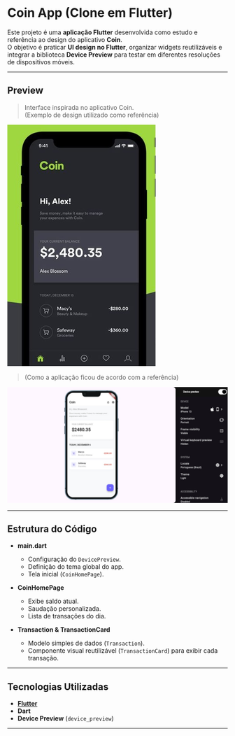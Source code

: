 #  Coin App (Clone em Flutter)

Este projeto é uma **aplicação Flutter** desenvolvida como estudo e referência ao design do aplicativo **Coin**.  
O objetivo é praticar **UI design no Flutter**, organizar widgets reutilizáveis e integrar a biblioteca **Device Preview** para testar em diferentes resoluções de dispositivos móveis.

---


##  Preview

> Interface inspirada no aplicativo Coin.  
> (Exemplo de design utilizado como referência)

![Preview do Coin App](WhatsApp%20Image%202025-09-25%20at%2023.45.34.jpeg)

> (Como a aplicação ficou de acordo com a referência)

![Aplicação Flutter](Captura%20de%20tela_25-9-2025_234414_localhost.jpeg)

---

##  Estrutura do Código

- **main.dart**  
  - Configuração do `DevicePreview`.
  - Definição do tema global do app.
  - Tela inicial (`CoinHomePage`).

- **CoinHomePage**  
  - Exibe saldo atual.
  - Saudação personalizada.
  - Lista de transações do dia.

- **Transaction & TransactionCard**  
  - Modelo simples de dados (`Transaction`).
  - Componente visual reutilizável (`TransactionCard`) para exibir cada transação.

---

##  Tecnologias Utilizadas

- **[Flutter](https://flutter.dev/)**
- **Dart**
- **Device Preview** (`device_preview`)

---

